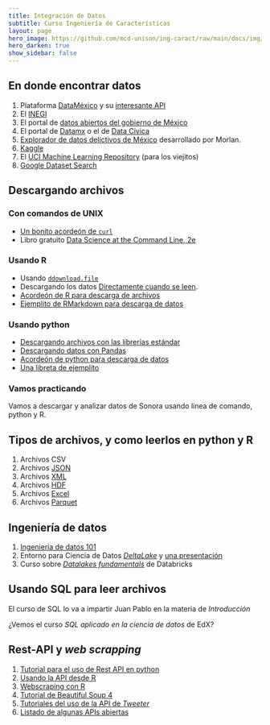 ```yaml
---
title: Integración de Datos 
subtitle: Curso Ingeniería de Características
layout: page
hero_image: https://github.com/mcd-unison/ing-caract/raw/main/docs/img/download-banner.jpg
hero_darken: true
show_sidebar: false
---
```


## En donde encontrar datos

1. Plataforma [DataMéxico](https://datamexico.org/es) y su [interesante API](https://dev-api.datamexico.org/ui/)
2. El [INEGI](https://www.inegi.org.mx/default.html)
3. El portal de [datos abiertos del gobierno de México](https://datos.gob.mx)
4. El portal de [Datamx](http://datamx.io) o el de [Data Civica](https://datacivica.org)
5. [Explorador de datos delictivos de México](http://www.morlan.mx/explorador_delictivo/) desarrollado por Morlan.
6. [Kaggle](https://www.kaggle.com/datasets)
7. El [UCI Machine Learning Repository](https://archive.ics.uci.edu/ml/index.php) (para los viejitos)
8. [Google Dataset Search](https://datasetsearch.research.google.com)


## Descargando archivos

### Con comandos de UNIX

- [Un bonito acordeón de `curl`](https://curl.se/docs/manual.html)
- Libro gratuito [Data Science at the Command Line, 2e](https://www.datascienceatthecommandline.com/2e/)

### Usando R

- Usando [`ddownload.file`](https://www.rdocumentation.org/packages/utils/versions/3.6.2/topics/download.file)
- Descargando los datos [Directamente cuando se leen](https://www.datacamp.com/community/tutorials/r-data-import-tutorial?utm_source=adwords_ppc&utm_campaignid=1658343524&utm_adgroupid=63833881815&utm_device=c&utm_keyword=%2Bread%20%2Bdata%20%2Br&utm_matchtype=b&utm_network=g&utm_adpostion=&utm_creative=469789579419&utm_targetid=aud-522010995285:kwd-309793905111&utm_loc_interest_ms=&utm_loc_physical_ms=1010167&gclid=CjwKCAjw092IBhAwEiwAxR1lRvFJfvVx6UVJMwqkAUiVf7v6mqs-m5V2Ti3umTn1qbwYYvQOisnMRxoC2RgQAvD_BwE).
- [Acordeón de R para descarga de archivos](https://raw.githubusercontent.com/rstudio/cheatsheets/main/data-import.pdf)
- [Ejemplito de RMarkdown para descarga de datos](https://github.com/mcd-unison/ing-caract/raw/main/ejemplos/integracion/R/descarga_datos.Rmd)

### Usando python

- [Descargando archivos con las librerías estándar](https://betterprogramming.pub/3-simple-ways-to-download-files-with-python-569cb91acae6)
- [Descargando datos con Pandas](https://towardsdatascience.com/direct-to-pandas-dataframe-ab2e97ae7574)
- [Acordeón de python para descarga de datos](http://datacamp-community-prod.s3.amazonaws.com/72e88aa1-b4f2-4658-9d86-15becf8263df)
- [Una libreta de ejemplito](https://github.com/mcd-unison/ing-caract/blob/main/ejemplos/integracion/python/descarga_datos.ipynb)

### Vamos practicando

Vamos a descargar y analizar datos de Sonora usando linea de comando, python y R.

## Tipos de archivos, y como leerlos en python y R

1. Archivos CSV
2. Archivos [JSON](https://www.json.org/json-en.html)
3. Archivos [XML](https://www.w3schools.com/xml/default.asp)
4. Archivos [HDF](https://asdc.larc.nasa.gov/documents/tools/hdf.pdf)
5. Archivos [Excel](https://www.linkedin.com/pulse/why-all-data-scientists-learn-ms-excel-karthik-shashidhar)
6. Archivos [Parquet](https://databricks.com/glossary/what-is-parquet)

## Ingeniería de datos

1. [Ingeniería de datos 101](https://github.com/mcd-unison/ing-caract/raw/main/slides/data-eng-101.pdf)
2. Entorno para Ciencia de Datos [*DeltaLake*](https://delta.io) y [una presentación](https://github.com/mcd-unison/ing-caract/raw/main/slides/deltalake.pdf)
3. Curso sobre [*Datalakes fundamentals*](https://customer-academy.databricks.com/) de Databricks

## Usando SQL para leer archivos

El curso de SQL lo va a impartir Juan Pablo en la materia de *Introducción*

¿Vemos el curso *SQL aplicado en la ciencia de datos* de EdX?

## Rest-API y *web scrapping*

1. [Tutorial para el uso de Rest API en python](https://realpython.com/python-api/)
2. [Usando la API desde R](https://github.com/mcd-unison/ing-caract/raw/main/slides/ReadingFromAPIs.pdf)
3. [Webscraping con R](https://github.com/mcd-unison/ing-caract/raw/main/slides/ReadingFromTheWeb.pdf)
4. [Tutorial de Beautiful Soup 4](https://realpython.com/beautiful-soup-web-scraper-python/)
5. [Tutoriales del uso de la API de *Tweeter*](https://developer.twitter.com/en/docs/tutorials)
6. [Listado de algunas APIs abiertas](https://github.com/public-apis/public-apis)



